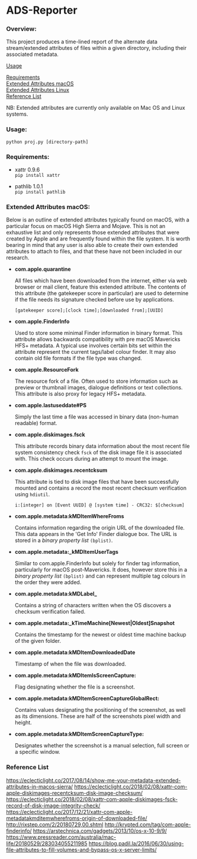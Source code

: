 # ADS-Reporter

### Overview:

This project produces a time-lined report of the alternate data stream/extended attributes of files within a given directory, including their associated metadata.

[Usage](https://github.com/KLN80R/ADS-Reporter/blob/master/README.md#usage)
 
[Requirements](#requirements:)  
[Extended Attributes macOS](#extended-attributes-macos:)  
[Extended Attributes Linux](#extended-attributes-linux:)  
[Reference List](#reference-list:)  

NB: Extended attributes are currently only available on Mac OS and Linux systems.

### Usage:

`python proj.py [directory-path]`

### Requirements:

- xattr 0.9.6  
`pip install xattr`  

- pathlib 1.0.1  
`pip install pathlib`  

### Extended Attributes macOS:

Below is an outline of extended attributes typically found on macOS, with a particular focus on macOS High Sierra and Mojave. This is not an exhaustive list and only represents those extended attributes that were created by Apple and are frequently found within the file system. It is worth bearing in mind that any user is also able to create their own extended attributes to attach to files, and that these have not been included in our research.

- **com.apple.quarantine**    

    All files which have been downloaded from the internet, either via web browser or mail client, feature this extended attribute. The contents of this attribute (the gatekeeper score in particular) are used to determine if the file needs its signature checked before use by applications.  

    `[gatekeeper score];[clock time];[downloaded from];[UUID]`

- **com.apple.FinderInfo**

    Used to store some minimal Finder information in binary format. This attribute allows backwards compatibility with pre macOS Mavericks HFS+ metadata. A typical use involves certain bits set within the attribute represent the current tags/label colour finder. It may also contain old file formats if the file type was changed.

- **com.apple.ResourceFork**  

    The resource fork of a file. Often used to store information such as preview or thumbnail images, dialogue definitions or text collections. This attribute is also proxy for legacy HFS+ metadata.

- **com.apple.lastuseddate#PS**  

    Simply the last time a file was accessed in binary data (non-human readable) format.

- **com.apple.diskimages.fsck**

    This attribute records binary data information about the most recent file system consistency check `fsck` of the disk image file it is associated with. This check occurs during an attempt to mount the image.

- **com.apple.diskimages.recentcksum**

    This attribute is tied to disk image files that have been successfully mounted and contains a record the most recent checksum verification using `hdiutil`.  

    `i:[integer] on [Event UUID] @ [system time] - CRC32: $[checksum]`

- **com.apple.metadata:kMDItemWhereFroms**

    Contains information regarding the origin URL of the downloaded file. This data appears in the 'Get Info' Finder dialogue box. The URL is stored in a *binary property list* `(bplist)`.

- **com.apple.metadata:_kMDItemUserTags**  

    Similar to com.apple.FinderInfo but solely for finder tag information, particularly for macOS post-Mavericks. It does, however store this in a *binary property list* `(bplist)` and can represent multiple tag colours in the order they were added.

- **com.apple.metadata:kMDLabel_**

    Contains a string of characters written when the OS discovers a checksum verification failed.

- **com.apple.metadata:_kTimeMachine[Newest|Oldest]Snapshot**

    Contains the timestamp for the newest or oldest time machine backup of the given folder.

- **com.apple.metadata:kMDItemDownloadedDate**  

    Timestamp of when the file was downloaded.

- **com.apple.metadata:kMDItemIsScreenCapture:**

    Flag designating whether the file is a screenshot.

- **com.apple.metadata:kMDItemScreenCaptureGlobalRect:**

    Contains values designating the positioning of the screenshot, as well as its dimensions. These are half of the screenshots pixel width and height.

- **com.apple.metadata:kMDItemScreenCaptureType:**

    Designates whether the screenshot is a manual selection, full screen or a specific window.


### Reference List

https://eclecticlight.co/2017/08/14/show-me-your-metadata-extended-attributes-in-macos-sierra/
https://eclecticlight.co/2018/02/08/xattr-com-apple-diskimages-recentcksum-disk-image-checksum/
https://eclecticlight.co/2018/02/08/xattr-com-apple-diskimages-fsck-record-of-disk-image-integrity-check/  
https://eclecticlight.co/2017/12/21/xattr-com-apple-metadatakmditemwherefroms-origin-of-downloaded-file/
http://rixstep.com/2/20180729,00.shtml
http://krypted.com/tag/com-apple-finderinfo/
https://arstechnica.com/gadgets/2013/10/os-x-10-9/9/
https://www.pressreader.com/australia/mac-life/20180529/283034055211985
https://blog.padil.la/2016/06/30/using-file-attributes-to-fill-volumes-and-bypass-os-x-server-limits/
